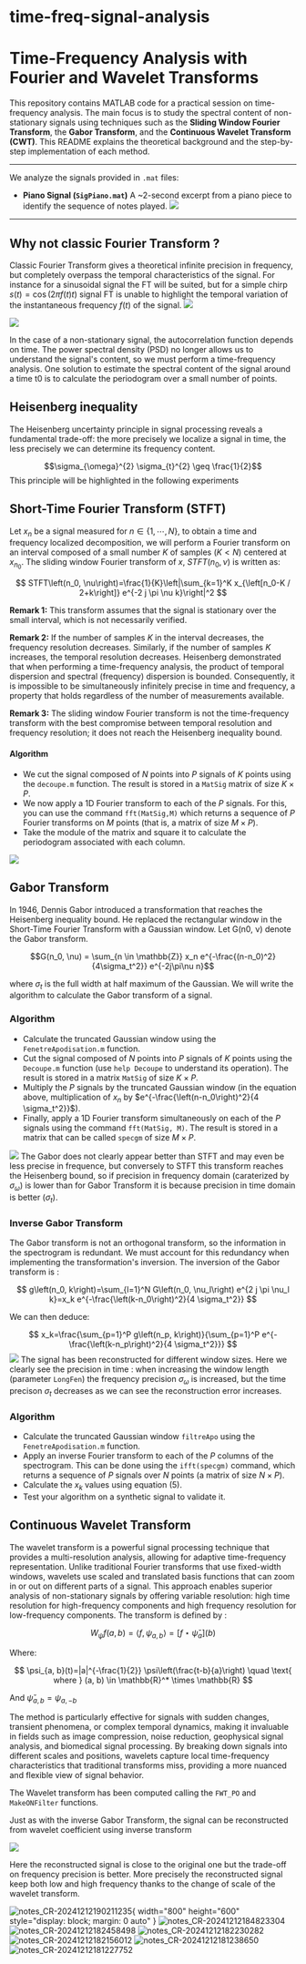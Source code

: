 # time-freq-signal-analysis

# Time-Frequency Analysis with Fourier and Wavelet Transforms

This repository contains MATLAB code for a practical session on time-frequency analysis. The main focus is to study the spectral content of non-stationary signals using techniques such as the **Sliding Window Fourier Transform**, the **Gabor Transform**, and the **Continuous Wavelet Transform (CWT)**. This README explains the theoretical background and the step-by-step implementation of each method.

---

We analyze the signals provided in `.mat` files:

-  **Piano Signal (`SigPiano.mat`)**
   A \~2-second excerpt from a piano piece to identify the sequence of notes played.
   ![](notes_CR-20241212182156012.png)


---

## Why not classic Fourier Transform ?

Classic Fourier Transform gives a theoretical infinite precision in frequency, but completely overpass the temporal characteristics of the signal. For instance for a sinusoidal signal the FT will be suited, but for a simple chirp $s(t) = \cos(2 \pi f(t) t)$ signal FT is unable to highlight the temporal variation of the instantaneous frequency $f(t)$ of the signal.
![](notes_CR-20241212181227752.png)

![](notes_CR-20241212181238650.png)

In the case of a non-stationary signal, the autocorrelation function depends on time. The power spectral density (PSD) no longer allows us to understand the signal's content, so we must perform a time-frequency analysis. One solution to estimate the spectral content of the signal around a time t0 is to calculate the periodogram over a small number of points.

## Heisenberg inequality

The Heisenberg uncertainty principle in signal processing reveals a fundamental trade-off: the more precisely we localize a signal in time, the less precisely we can determine its frequency content.

$$\sigma_{\omega}^{2} \sigma_{t}^{2} \geq \frac{1}{2}$$
This principle will be highlighted in the following experiments
## Short-Time Fourier Transform (STFT)

Let $x_n$ be a signal measured for $n \in\{1, \cdots, N\}$, to obtain a time and frequency localized decomposition, we will perform a Fourier transform on an interval composed of a small number $K$ of samples $(K<N)$ centered at $x_{n_0}$. The sliding window Fourier transform of $x$, $STFT\left(n_0, \nu\right)$ is written as:

$$
STFT\left(n_0, \nu\right)=\frac{1}{K}\left|\sum_{k=1}^K x_{\left[n_0-K / 2+k\right]} e^{-2 j \pi \nu k}\right|^2
$$

**Remark 1:** This transform assumes that the signal is stationary over the small interval, which is not necessarily verified.

**Remark 2:** If the number of samples $K$ in the interval decreases, the frequency resolution decreases. Similarly, if the number of samples $K$ increases, the temporal resolution decreases. Heisenberg demonstrated that when performing a time-frequency analysis, the product of temporal dispersion and spectral (frequency) dispersion is bounded. Consequently, it is impossible to be simultaneously infinitely precise in time and frequency, a property that holds regardless of the number of measurements available.

**Remark 3:** The sliding window Fourier transform is not the time-frequency transform with the best compromise between temporal resolution and frequency resolution; it does not reach the Heisenberg inequality bound.

#### Algorithm

- We cut the signal composed of $N$ points into $P$ signals of $K$ points using the `decoupe.m` function. The result is stored in a `MatSig` matrix of size $K × P.$
- We now apply a 1D Fourier transform to each of the $P$ signals. For this, you can use the command `fft(MatSig,M)` which returns a sequence of $P$ Fourier transforms on $M$ points (that is, a matrix of size $M × P$).
- Take the module of the matrix and square it to calculate the periodogram associated with each column.

![](notes_CR-20241212182230282.png)
## Gabor Transform

In 1946, Dennis Gabor introduced a transformation that reaches the Heisenberg inequality bound. He replaced the rectangular window in the Short-Time Fourier Transform with a Gaussian window. Let G(n0, ν) denote the Gabor transform.

$$G(n_0, \nu) = \sum_{n \in \mathbb{Z}} x_n e^{-\frac{(n-n_0)^2}{4\sigma_t^2}} e^{-2j\pi\nu n}$$

where $\sigma_t$ is the full width at half maximum of the Gaussian. We will write the algorithm to calculate the Gabor transform of a signal.

### Algorithm

- Calculate the truncated Gaussian window using the `FenetreApodisation.m` function.
- Cut the signal composed of $N$ points into $P$ signals of $K$ points using the `Decoupe.m` function (use `help Decoupe` to understand its operation). The result is stored in a matrix `MatSig` of size $K \times P$.
- Multiply the $P$ signals by the truncated Gaussian window (in the equation above, multiplication of $x_n$ by $e^{-\frac{\left(n-n_0\right)^2}{4 \sigma_t^2}}$).
- Finally, apply a 1D Fourier transform simultaneously on each of the $P$ signals using the command `fft(MatSig, M)`. The result is stored in a matrix that can be called `specgm` of size $M \times P$.


![](notes_CR-20241212182458498.png)
The Gabor does not clearly appear better than STFT and may even be less precise in frequence, but conversely to STFT this transform reaches the Heisenberg bound, so if precision in frequency domain (caraterized by $\sigma_{\omega}$) is lower than for Gabor Transform it is because precision in time domain is better ($\sigma_{t}$).

### Inverse Gabor Transform

The Gabor transform is not an orthogonal transform, so the information in the spectrogram is redundant. We must account for this redundancy when implementing the transformation's inversion. The inversion of the Gabor transform is :

$$
g\left(n_0, k\right)=\sum_{l=1}^N G\left(n_0, \nu_l\right) e^{2 j \pi \nu_l k}=x_k e^{-\frac{\left(k-n_0\right)^2}{4 \sigma_t^2}}
$$

We can then deduce:

$$
x_k=\frac{\sum_{p=1}^P g\left(n_p, k\right)}{\sum_{p=1}^P e^{-\frac{\left(k-n_p\right)^2}{4 \sigma_t^2}}}
$$
![](notes_CR-20241212184823304.png)
The signal has been reconstructed for different window sizes. Here we clearly see the precision in time : when increasing the window length (parameter `LongFen`) the frequency precision $\sigma_{\omega}$ is increased, but the time precison $\sigma_{t}$ decreases as we can see the reconstruction error increases.
### Algorithm

- Calculate the truncated Gaussian window `filtreApo` using the `FenetreApodisation.m` function.
- Apply an inverse Fourier transform to each of the $P$ columns of the spectrogram. This can be done using the `ifft(specgm)` command, which returns a sequence of $P$ signals over $N$ points (a matrix of size $N \times P$).
- Calculate the $x_k$ values using equation (5).
- Test your algorithm on a synthetic signal to validate it.

## Continuous Wavelet Transform

The wavelet transform is a powerful signal processing technique that provides a multi-resolution analysis, allowing for adaptive time-frequency representation. Unlike traditional Fourier transforms that use fixed-width windows, wavelets use scaled and translated basis functions that can zoom in or out on different parts of a signal. This approach enables superior analysis of non-stationary signals by offering variable resolution: high time resolution for high-frequency components and high frequency resolution for low-frequency components. The transform is defined by :


$$
W_\psi f(a, b)=\left\langle f, \psi_{a, b}\right\rangle=\left[f \star \breve{\psi}_a\right](b)
$$

Where:

$$
\psi_{a, b}(t)=|a|^{-\frac{1}{2}} \psi\left(\frac{t-b}{a}\right) \quad \text{ where } (a, b) \in \mathbb{R}^* \times \mathbb{R}
$$

And $\breve{\psi}_{a, b}=\psi_{a,-b}$

The method is particularly effective for signals with sudden changes, transient phenomena, or complex temporal dynamics, making it invaluable in fields such as image compression, noise reduction, geophysical signal analysis, and biomedical signal processing. By breaking down signals into different scales and positions, wavelets capture local time-frequency characteristics that traditional transforms miss, providing a more nuanced and flexible view of signal behavior.

The Wavelet transform has been computed calling the `FWT_PO` and `MakeONFilter` functions.

Just as with the inverse Gabor Transform, the signal can be reconstructed from wavelet coefficient using inverse transform

![](notes_CR-20241212190211235.png)

Here the reconstructed signal is close to the original one but the trade-off on frequency precision is better. More precisely the reconstructed signal keep both low and high frequency thanks to the change of scale of the wavelet transform. 

![notes_CR-20241212190211235](https://github.com/user-attachments/assets/7af2ff5e-c8dc-4d2a-8fff-c5b948a8c9a6){ width="800" height="600" style="display: block; margin: 0 auto" }
![notes_CR-20241212184823304](https://github.com/user-attachments/assets/544409ed-7302-43e2-bace-e11c254847ab)
![notes_CR-20241212182458498](https://github.com/user-attachments/assets/30311fef-25ef-426d-a10f-836281ec9ce1)
![notes_CR-20241212182230282](https://github.com/user-attachments/assets/28018c6b-6ae6-4d7e-bbba-c774959b6022)
![notes_CR-20241212182156012](https://github.com/user-attachments/assets/a4da53d9-25cb-4ed1-9a12-58649469cfd6)
![notes_CR-20241212181238650](https://github.com/user-attachments/assets/d61a27ab-0f83-4146-a421-64c955dc4e37)
![notes_CR-20241212181227752](https://github.com/user-attachments/assets/3cbd44b6-fedb-4061-92ae-b5f9b1106c4e)
